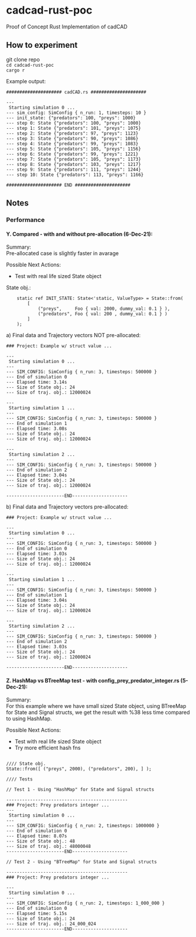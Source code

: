 # cadcad-rust-poc
Proof of Concept Rust Implementation of cadCAD

## How to experiment 
git clone repo  
`cd cadcad-rust-poc`  
`cargo r`  

Example output:
```
##################### cadCAD.rs #####################

---
 Starting simulation 0 ...
--- sim_config: SimConfig { n_run: 1, timesteps: 10 }
--- init_state: {"predators": 100, "preys": 1000}
--- step 0: State {"predators": 100, "preys": 1000}
--- step 1: State {"predators": 101, "preys": 1075}
--- step 2: State {"predators": 97, "preys": 1123}
--- step 3: State {"predators": 90, "preys": 1086}
--- step 4: State {"predators": 99, "preys": 1083}
--- step 5: State {"predators": 105, "preys": 1156}
--- step 6: State {"predators": 99, "preys": 1221}
--- step 7: State {"predators": 105, "preys": 1173}
--- step 8: State {"predators": 103, "preys": 1217}
--- step 9: State {"predators": 111, "preys": 1244}
--- step 10: State {"predators": 113, "preys": 1166}

##################### END #####################
```

## Notes

### Performance



#### Y. Compared - with and without pre-allocation (6-Dec-21):

Summary:  
Pre-allocated case is slightly faster in avarage  

Possible Next Actions: 
- Test with real life sized State object

State obj.:
```
    static ref INIT_STATE: State<'static, ValueType> = State::from(
        [ 
            ("preys",     Foo { val: 2000, dummy_val: 0.1 } ),
            ("predators", Foo { val: 200 , dummy_val: 0.1 } )
        ]
    );
```    

a) Final data and Trajectory vectors NOT pre-allocated:  

```
### Project: Example w/ struct value ...

---
 Starting simulation 0 ...
---
--- SIM_CONFIG: SimConfig { n_run: 3, timesteps: 500000 }
--- End of simulation 0
--- Elapsed time: 3.14s
--- Size of State obj.: 24
--- Size of traj. obj.: 12000024

---
 Starting simulation 1 ...
---
--- SIM_CONFIG: SimConfig { n_run: 3, timesteps: 500000 }
--- End of simulation 1
--- Elapsed time: 3.08s
--- Size of State obj.: 24
--- Size of traj. obj.: 12000024

---
 Starting simulation 2 ...
---
--- SIM_CONFIG: SimConfig { n_run: 3, timesteps: 500000 }
--- End of simulation 2
--- Elapsed time: 3.04s
--- Size of State obj.: 24
--- Size of traj. obj.: 12000024

----------------------END---------------------
```

b) Final data and Trajectory vectors pre-allocated:  

```
### Project: Example w/ struct value ...

---
 Starting simulation 0 ...
---
--- SIM_CONFIG: SimConfig { n_run: 3, timesteps: 500000 }
--- End of simulation 0
--- Elapsed time: 3.03s
--- Size of State obj.: 24
--- Size of traj. obj.: 12000024

---
 Starting simulation 1 ...
---
--- SIM_CONFIG: SimConfig { n_run: 3, timesteps: 500000 }
--- End of simulation 1
--- Elapsed time: 3.04s
--- Size of State obj.: 24
--- Size of traj. obj.: 12000024

---
 Starting simulation 2 ...
---
--- SIM_CONFIG: SimConfig { n_run: 3, timesteps: 500000 }
--- End of simulation 2
--- Elapsed time: 3.03s
--- Size of State obj.: 24
--- Size of traj. obj.: 12000024

----------------------END---------------------
```
#### Z. HashMap vs BTreeMap test - with config_prey_predator_integer.rs (5-Dec-21):

Summary:  
For this example where we have small sized State object, using BTreeMap for State and Signal structs, we get the result with %38 less time compared to using HashMap.

Possible Next Actions: 
- Test with real life sized State object
- Try more efficient hash fns

```

//// State obj.
State::from([ ("preys", 2000), ("predators", 200), ] );

//// Tests

// Test 1 - Using "HashMap" for State and Signal structs

----------------------------------------------
### Project: Prey predators integer ...
---
 Starting simulation 0 ...
---
--- SIM_CONFIG: SimConfig { n_run: 2, timesteps: 1000000 }
--- End of simulation 0
--- Elapsed time: 8.07s
--- Size of State obj.: 48
--- Size of traj. obj.: 48000048
----------------------END---------------------

// Test 2 - Using "BTreeMap" for State and Signal structs

----------------------------------------------
### Project: Prey predators integer ...

---
 Starting simulation 0 ...
---
--- SIM_CONFIG: SimConfig { n_run: 2, timesteps: 1_000_000 }
--- End of simulation 0
--- Elapsed time: 5.15s
--- Size of State obj.: 24
--- Size of traj. obj.: 24_000_024
----------------------END---------------------
```
